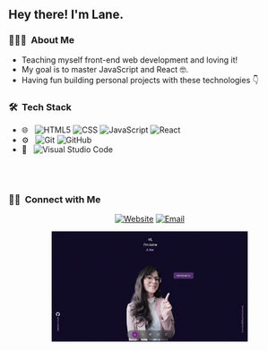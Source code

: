 ## Hey there! I'm Lane. 

<h3> 👨🏻‍💻 &nbsp;About Me </h3>

- Teaching myself front-end web development and loving it!
- My goal is to master JavaScript and React 🤓.
- Having fun building personal projects with these technologies 👇

<h3> 🛠 &nbsp;Tech Stack</h3>

- 🌐 &nbsp;
  ![HTML5](https://img.shields.io/badge/-HTML5-333333?style=flat&logo=HTML5)
  ![CSS](https://img.shields.io/badge/-CSS-333333?style=flat&logo=CSS3&logoColor=1572B6)
  ![JavaScript](https://img.shields.io/badge/-JavaScript-333333?style=flat&logo=javascript)
  ![React](https://img.shields.io/badge/-React-333333?style=flat&logo=react)
- ⚙️ &nbsp;
  ![Git](https://img.shields.io/badge/-Git-333333?style=flat&logo=git)
  ![GitHub](https://img.shields.io/badge/-GitHub-333333?style=flat&logo=github)
- 🔧 &nbsp;
  ![Visual Studio Code](https://img.shields.io/badge/-Visual%20Studio%20Code-333333?style=flat&logo=visual-studio-code&logoColor=007ACC)
<br/>

<br/>


<h3> 🤝🏻 &nbsp;Connect with Me </h3>

<p align="center">
<a href="https://laneantunes.github.io/myportfoliowebsite/#/"><img alt="Website" src="https://img.shields.io/badge/Website-www.laneantunes.com-blue?style=flat-square&logo=google-chrome"></a>
<a href="mailto:laneantunes51@gmail.com"><img alt="Email" src="https://img.shields.io/badge/Email-laneantunes51@gmail.com-blue?style=flat-square&logo=gmail"></a>
</p>
<p align="center">
<img  src="images/portfolio.gif"  width="350px"/>
</p>

